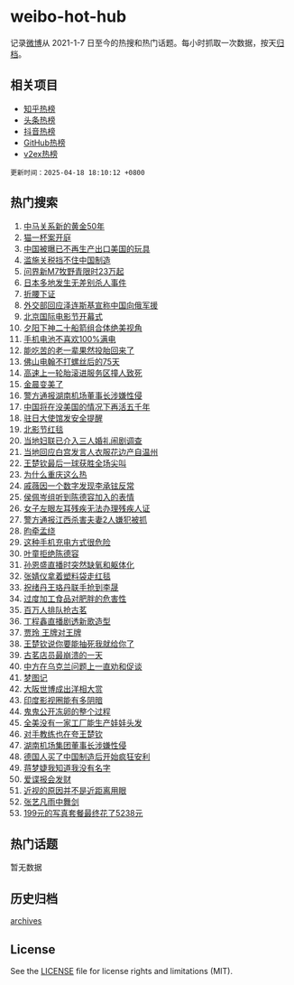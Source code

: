 # weibo-hot-hub

记录[微博](https://www.weibo.com)从 2021-1-7 日至今的热搜和热门话题。每小时抓取一次数据，按天[归档](archives)。

## 相关项目

- [知乎热榜](https://github.com/lonnyzhang423/zhihu-hot-hub)
- [头条热榜](https://github.com/lonnyzhang423/toutiao-hot-hub)
- [抖音热榜](https://github.com/lonnyzhang423/douyin-hot-hub)
- [GitHub热榜](https://github.com/lonnyzhang423/github-hot-hub)
- [v2ex热榜](https://github.com/lonnyzhang423/v2ex-hot-hub)


`更新时间：2025-04-18 18:10:12 +0800`

## 热门搜索

1. [中马关系新的黄金50年](https://m.weibo.cn/search?containerid=100103type%3D1%26t%3D10%26q%3D%23%E4%B8%AD%E9%A9%AC%E5%85%B3%E7%B3%BB%E6%96%B0%E7%9A%84%E9%BB%84%E9%87%9150%E5%B9%B4%23&stream_entry_id=51&isnewpage=1&extparam=seat%3D1%26cate%3D10103%26pos%3D0%26stream_entry_id%3D51%26filter_type%3Drealtimehot%26q%3D%2523%25E4%25B8%25AD%25E9%25A9%25AC%25E5%2585%25B3%25E7%25B3%25BB%25E6%2596%25B0%25E7%259A%2584%25E9%25BB%2584%25E9%2587%259150%25E5%25B9%25B4%2523%26dgr%3D0%26c_type%3D51%26display_time%3D1744971010%26pre_seqid%3D174497101057802583048139)
1. [猫一杯案开庭](https://m.weibo.cn/search?containerid=100103type%3D1%26t%3D10%26q%3D%23%E7%8C%AB%E4%B8%80%E6%9D%AF%E6%A1%88%E5%BC%80%E5%BA%AD%23&stream_entry_id=31&isnewpage=1&extparam=seat%3D1%26flag%3D1%26band_rank%3D1%26q%3D%2523%25E7%258C%25AB%25E4%25B8%2580%25E6%259D%25AF%25E6%25A1%2588%25E5%25BC%2580%25E5%25BA%25AD%2523%26dgr%3D0%26c_type%3D31%26pos%3D0%26cate%3D5001%26filter_type%3Drealtimehot%26stream_entry_id%3D31%26realpos%3D1%26lcate%3D5001%26display_time%3D1744971010%26pre_seqid%3D174497101057802583048139)
1. [中国被曝已不再生产出口美国的玩具](https://m.weibo.cn/search?containerid=100103type%3D1%26t%3D10%26q%3D%23%E4%B8%AD%E5%9B%BD%E8%A2%AB%E6%9B%9D%E5%B7%B2%E4%B8%8D%E5%86%8D%E7%94%9F%E4%BA%A7%E5%87%BA%E5%8F%A3%E7%BE%8E%E5%9B%BD%E7%9A%84%E7%8E%A9%E5%85%B7%23&stream_entry_id=31&isnewpage=1&extparam=seat%3D1%26flag%3D2%26band_rank%3D2%26q%3D%2523%25E4%25B8%25AD%25E5%259B%25BD%25E8%25A2%25AB%25E6%259B%259D%25E5%25B7%25B2%25E4%25B8%258D%25E5%2586%258D%25E7%2594%259F%25E4%25BA%25A7%25E5%2587%25BA%25E5%258F%25A3%25E7%25BE%258E%25E5%259B%25BD%25E7%259A%2584%25E7%258E%25A9%25E5%2585%25B7%2523%26dgr%3D0%26c_type%3D31%26pos%3D1%26cate%3D5001%26filter_type%3Drealtimehot%26stream_entry_id%3D31%26realpos%3D2%26lcate%3D5001%26display_time%3D1744971010%26pre_seqid%3D174497101057802583048139)
1. [滥施关税挡不住中国制造](https://m.weibo.cn/search?containerid=100103type%3D1%26t%3D10%26q%3D%23%E6%BB%A5%E6%96%BD%E5%85%B3%E7%A8%8E%E6%8C%A1%E4%B8%8D%E4%BD%8F%E4%B8%AD%E5%9B%BD%E5%88%B6%E9%80%A0%23&stream_entry_id=31&isnewpage=1&extparam=seat%3D1%26flag%3D1%26band_rank%3D3%26q%3D%2523%25E6%25BB%25A5%25E6%2596%25BD%25E5%2585%25B3%25E7%25A8%258E%25E6%258C%25A1%25E4%25B8%258D%25E4%25BD%258F%25E4%25B8%25AD%25E5%259B%25BD%25E5%2588%25B6%25E9%2580%25A0%2523%26dgr%3D0%26c_type%3D31%26pos%3D2%26cate%3D5001%26filter_type%3Drealtimehot%26stream_entry_id%3D31%26realpos%3D3%26lcate%3D5001%26display_time%3D1744971010%26pre_seqid%3D174497101057802583048139)
1. [问界新M7牧野青限时23万起](https://m.weibo.cn/search?containerid=100103type%3D1%26t%3D10%26q%3D%23%E9%97%AE%E7%95%8C%E6%96%B0M7%E7%89%A7%E9%87%8E%E9%9D%92%E9%99%90%E6%97%B623%E4%B8%87%E8%B5%B7%23&stream_entry_id=31&isnewpage=1&extparam=seat%3D1%26cate%3D5001%26band_rank%3D4%26stream_entry_id%3D31%26is_ad_pos%3D1%26adid%3D283174%26lcate%3D5001%26pos%3D3%26dgr%3D0%26filter_type%3Drealtimehot%26q%3D%2523%25E9%2597%25AE%25E7%2595%258C%25E6%2596%25B0M7%25E7%2589%25A7%25E9%2587%258E%25E9%259D%2592%25E9%2599%2590%25E6%2597%25B623%25E4%25B8%2587%25E8%25B5%25B7%2523%26c_type%3D31%26topic_ad%3D1%26display_time%3D1744971010%26pre_seqid%3D174497101057802583048139)
1. [日本多地发生无差别杀人事件](https://m.weibo.cn/search?containerid=100103type%3D1%26t%3D10%26q%3D%23%E6%97%A5%E6%9C%AC%E5%A4%9A%E5%9C%B0%E5%8F%91%E7%94%9F%E6%97%A0%E5%B7%AE%E5%88%AB%E6%9D%80%E4%BA%BA%E4%BA%8B%E4%BB%B6%23&stream_entry_id=31&isnewpage=1&extparam=seat%3D1%26flag%3D2%26band_rank%3D4%26q%3D%2523%25E6%2597%25A5%25E6%259C%25AC%25E5%25A4%259A%25E5%259C%25B0%25E5%258F%2591%25E7%2594%259F%25E6%2597%25A0%25E5%25B7%25AE%25E5%2588%25AB%25E6%259D%2580%25E4%25BA%25BA%25E4%25BA%258B%25E4%25BB%25B6%2523%26dgr%3D0%26c_type%3D31%26pos%3D4%26cate%3D5001%26filter_type%3Drealtimehot%26stream_entry_id%3D31%26realpos%3D4%26lcate%3D5001%26display_time%3D1744971010%26pre_seqid%3D174497101057802583048139)
1. [折腰下证](https://m.weibo.cn/search?containerid=100103type%3D1%26t%3D10%26q%3D%23%E6%8A%98%E8%85%B0%E4%B8%8B%E8%AF%81%23&stream_entry_id=31&isnewpage=1&extparam=seat%3D1%26flag%3D2%26band_rank%3D5%26q%3D%2523%25E6%258A%2598%25E8%2585%25B0%25E4%25B8%258B%25E8%25AF%2581%2523%26dgr%3D0%26c_type%3D31%26pos%3D5%26cate%3D5001%26filter_type%3Drealtimehot%26stream_entry_id%3D31%26realpos%3D5%26lcate%3D5001%26display_time%3D1744971010%26pre_seqid%3D174497101057802583048139)
1. [外交部回应泽连斯基宣称中国向俄军援](https://m.weibo.cn/search?containerid=100103type%3D1%26t%3D10%26q%3D%23%E5%A4%96%E4%BA%A4%E9%83%A8%E5%9B%9E%E5%BA%94%E6%B3%BD%E8%BF%9E%E6%96%AF%E5%9F%BA%E5%AE%A3%E7%A7%B0%E4%B8%AD%E5%9B%BD%E5%90%91%E4%BF%84%E5%86%9B%E6%8F%B4%23&stream_entry_id=31&isnewpage=1&extparam=seat%3D1%26flag%3D0%26band_rank%3D6%26q%3D%2523%25E5%25A4%2596%25E4%25BA%25A4%25E9%2583%25A8%25E5%259B%259E%25E5%25BA%2594%25E6%25B3%25BD%25E8%25BF%259E%25E6%2596%25AF%25E5%259F%25BA%25E5%25AE%25A3%25E7%25A7%25B0%25E4%25B8%25AD%25E5%259B%25BD%25E5%2590%2591%25E4%25BF%2584%25E5%2586%259B%25E6%258F%25B4%2523%26dgr%3D0%26c_type%3D31%26pos%3D6%26cate%3D5001%26filter_type%3Drealtimehot%26stream_entry_id%3D31%26realpos%3D6%26lcate%3D5001%26display_time%3D1744971010%26pre_seqid%3D174497101057802583048139)
1. [北京国际电影节开幕式](https://m.weibo.cn/search?containerid=100103type%3D1%26t%3D10%26q%3D%23%E5%8C%97%E4%BA%AC%E5%9B%BD%E9%99%85%E7%94%B5%E5%BD%B1%E8%8A%82%E5%BC%80%E5%B9%95%E5%BC%8F%23&stream_entry_id=31&isnewpage=1&extparam=seat%3D1%26cate%3D5001%26band_rank%3D7%26q%3D%2523%25E5%258C%2597%25E4%25BA%25AC%25E5%259B%25BD%25E9%2599%2585%25E7%2594%25B5%25E5%25BD%25B1%25E8%258A%2582%25E5%25BC%2580%25E5%25B9%2595%25E5%25BC%258F%2523%26is_ad_pos%3D1%26adid%3D283250%26pos%3D7%26dgr%3D0%26filter_type%3Drealtimehot%26lcate%3D5001%26c_type%3D31%26stream_entry_id%3D31%26display_time%3D1744971010%26pre_seqid%3D174497101057802583048139)
1. [夕阳下神二十船箭组合体绝美视角](https://m.weibo.cn/search?containerid=100103type%3D1%26t%3D10%26q%3D%23%E5%A4%95%E9%98%B3%E4%B8%8B%E7%A5%9E%E4%BA%8C%E5%8D%81%E8%88%B9%E7%AE%AD%E7%BB%84%E5%90%88%E4%BD%93%E7%BB%9D%E7%BE%8E%E8%A7%86%E8%A7%92%23&stream_entry_id=31&isnewpage=1&extparam=seat%3D1%26flag%3D1%26band_rank%3D7%26q%3D%2523%25E5%25A4%2595%25E9%2598%25B3%25E4%25B8%258B%25E7%25A5%259E%25E4%25BA%258C%25E5%258D%2581%25E8%2588%25B9%25E7%25AE%25AD%25E7%25BB%2584%25E5%2590%2588%25E4%25BD%2593%25E7%25BB%259D%25E7%25BE%258E%25E8%25A7%2586%25E8%25A7%2592%2523%26dgr%3D0%26c_type%3D31%26pos%3D8%26cate%3D5001%26filter_type%3Drealtimehot%26stream_entry_id%3D31%26realpos%3D7%26lcate%3D5001%26display_time%3D1744971010%26pre_seqid%3D174497101057802583048139)
1. [手机电池不喜欢100%满电](https://m.weibo.cn/search?containerid=100103type%3D1%26t%3D10%26q%3D%23%E6%89%8B%E6%9C%BA%E7%94%B5%E6%B1%A0%E4%B8%8D%E5%96%9C%E6%AC%A2100%25%E6%BB%A1%E7%94%B5%23&stream_entry_id=31&isnewpage=1&extparam=seat%3D1%26flag%3D2%26band_rank%3D8%26q%3D%2523%25E6%2589%258B%25E6%259C%25BA%25E7%2594%25B5%25E6%25B1%25A0%25E4%25B8%258D%25E5%2596%259C%25E6%25AC%25A2100%2525%25E6%25BB%25A1%25E7%2594%25B5%2523%26dgr%3D0%26c_type%3D31%26pos%3D9%26cate%3D5001%26filter_type%3Drealtimehot%26stream_entry_id%3D31%26realpos%3D8%26lcate%3D5001%26display_time%3D1744971010%26pre_seqid%3D174497101057802583048139)
1. [能吃苦的老一辈果然投胎回来了](https://m.weibo.cn/search?containerid=100103type%3D1%26t%3D10%26q%3D%E8%83%BD%E5%90%83%E8%8B%A6%E7%9A%84%E8%80%81%E4%B8%80%E8%BE%88%E6%9E%9C%E7%84%B6%E6%8A%95%E8%83%8E%E5%9B%9E%E6%9D%A5%E4%BA%86&stream_entry_id=31&isnewpage=1&extparam=seat%3D1%26flag%3D2%26band_rank%3D9%26q%3D%25E8%2583%25BD%25E5%2590%2583%25E8%258B%25A6%25E7%259A%2584%25E8%2580%2581%25E4%25B8%2580%25E8%25BE%2588%25E6%259E%259C%25E7%2584%25B6%25E6%258A%2595%25E8%2583%258E%25E5%259B%259E%25E6%259D%25A5%25E4%25BA%2586%26dgr%3D0%26c_type%3D31%26pos%3D10%26cate%3D5001%26filter_type%3Drealtimehot%26stream_entry_id%3D31%26realpos%3D9%26lcate%3D5001%26display_time%3D1744971010%26pre_seqid%3D174497101057802583048139)
1. [佛山电翰不打螺丝后的75天](https://m.weibo.cn/search?containerid=100103type%3D1%26t%3D10%26q%3D%23%E4%BD%9B%E5%B1%B1%E7%94%B5%E7%BF%B0%E4%B8%8D%E6%89%93%E8%9E%BA%E4%B8%9D%E5%90%8E%E7%9A%8475%E5%A4%A9%23&stream_entry_id=31&isnewpage=1&extparam=seat%3D1%26flag%3D0%26band_rank%3D10%26q%3D%2523%25E4%25BD%259B%25E5%25B1%25B1%25E7%2594%25B5%25E7%25BF%25B0%25E4%25B8%258D%25E6%2589%2593%25E8%259E%25BA%25E4%25B8%259D%25E5%2590%258E%25E7%259A%258475%25E5%25A4%25A9%2523%26dgr%3D0%26c_type%3D31%26pos%3D11%26cate%3D5001%26filter_type%3Drealtimehot%26stream_entry_id%3D31%26realpos%3D10%26lcate%3D5001%26display_time%3D1744971010%26pre_seqid%3D174497101057802583048139)
1. [高速上一轮胎滚进服务区撞人致死](https://m.weibo.cn/search?containerid=100103type%3D1%26t%3D10%26q%3D%23%E9%AB%98%E9%80%9F%E4%B8%8A%E4%B8%80%E8%BD%AE%E8%83%8E%E6%BB%9A%E8%BF%9B%E6%9C%8D%E5%8A%A1%E5%8C%BA%E6%92%9E%E4%BA%BA%E8%87%B4%E6%AD%BB%23&stream_entry_id=31&isnewpage=1&extparam=seat%3D1%26flag%3D1%26band_rank%3D11%26q%3D%2523%25E9%25AB%2598%25E9%2580%259F%25E4%25B8%258A%25E4%25B8%2580%25E8%25BD%25AE%25E8%2583%258E%25E6%25BB%259A%25E8%25BF%259B%25E6%259C%258D%25E5%258A%25A1%25E5%258C%25BA%25E6%2592%259E%25E4%25BA%25BA%25E8%2587%25B4%25E6%25AD%25BB%2523%26dgr%3D0%26c_type%3D31%26pos%3D12%26cate%3D5001%26filter_type%3Drealtimehot%26stream_entry_id%3D31%26realpos%3D11%26lcate%3D5001%26display_time%3D1744971010%26pre_seqid%3D174497101057802583048139)
1. [金晨变美了](https://m.weibo.cn/search?containerid=100103type%3D1%26t%3D10%26q%3D%23%E9%87%91%E6%99%A8%E5%8F%98%E7%BE%8E%E4%BA%86%23&stream_entry_id=31&isnewpage=1&extparam=seat%3D1%26flag%3D0%26band_rank%3D12%26q%3D%2523%25E9%2587%2591%25E6%2599%25A8%25E5%258F%2598%25E7%25BE%258E%25E4%25BA%2586%2523%26dgr%3D0%26c_type%3D31%26pos%3D13%26cate%3D5001%26filter_type%3Drealtimehot%26stream_entry_id%3D31%26realpos%3D12%26lcate%3D5001%26display_time%3D1744971010%26pre_seqid%3D174497101057802583048139)
1. [警方通报湖南机场董事长涉嫌性侵](https://m.weibo.cn/search?containerid=100103type%3D1%26t%3D10%26q%3D%23%E8%AD%A6%E6%96%B9%E9%80%9A%E6%8A%A5%E6%B9%96%E5%8D%97%E6%9C%BA%E5%9C%BA%E8%91%A3%E4%BA%8B%E9%95%BF%E6%B6%89%E5%AB%8C%E6%80%A7%E4%BE%B5%23&stream_entry_id=31&isnewpage=1&extparam=seat%3D1%26flag%3D0%26band_rank%3D13%26q%3D%2523%25E8%25AD%25A6%25E6%2596%25B9%25E9%2580%259A%25E6%258A%25A5%25E6%25B9%2596%25E5%258D%2597%25E6%259C%25BA%25E5%259C%25BA%25E8%2591%25A3%25E4%25BA%258B%25E9%2595%25BF%25E6%25B6%2589%25E5%25AB%258C%25E6%2580%25A7%25E4%25BE%25B5%2523%26dgr%3D0%26c_type%3D31%26pos%3D14%26cate%3D5001%26filter_type%3Drealtimehot%26stream_entry_id%3D31%26realpos%3D13%26lcate%3D5001%26display_time%3D1744971010%26pre_seqid%3D174497101057802583048139)
1. [中国将在没美国的情况下再活五千年](https://m.weibo.cn/search?containerid=100103type%3D1%26t%3D10%26q%3D%23%E4%B8%AD%E5%9B%BD%E5%B0%86%E5%9C%A8%E6%B2%A1%E7%BE%8E%E5%9B%BD%E7%9A%84%E6%83%85%E5%86%B5%E4%B8%8B%E5%86%8D%E6%B4%BB%E4%BA%94%E5%8D%83%E5%B9%B4%23&stream_entry_id=31&isnewpage=1&extparam=seat%3D1%26flag%3D0%26band_rank%3D14%26q%3D%2523%25E4%25B8%25AD%25E5%259B%25BD%25E5%25B0%2586%25E5%259C%25A8%25E6%25B2%25A1%25E7%25BE%258E%25E5%259B%25BD%25E7%259A%2584%25E6%2583%2585%25E5%2586%25B5%25E4%25B8%258B%25E5%2586%258D%25E6%25B4%25BB%25E4%25BA%2594%25E5%258D%2583%25E5%25B9%25B4%2523%26dgr%3D0%26c_type%3D31%26pos%3D15%26cate%3D5001%26filter_type%3Drealtimehot%26stream_entry_id%3D31%26realpos%3D14%26lcate%3D5001%26display_time%3D1744971010%26pre_seqid%3D174497101057802583048139)
1. [驻日大使馆发安全提醒](https://m.weibo.cn/search?containerid=100103type%3D1%26t%3D10%26q%3D%23%E9%A9%BB%E6%97%A5%E5%A4%A7%E4%BD%BF%E9%A6%86%E5%8F%91%E5%AE%89%E5%85%A8%E6%8F%90%E9%86%92%23&stream_entry_id=31&isnewpage=1&extparam=seat%3D1%26flag%3D1%26band_rank%3D15%26q%3D%2523%25E9%25A9%25BB%25E6%2597%25A5%25E5%25A4%25A7%25E4%25BD%25BF%25E9%25A6%2586%25E5%258F%2591%25E5%25AE%2589%25E5%2585%25A8%25E6%258F%2590%25E9%2586%2592%2523%26dgr%3D0%26c_type%3D31%26pos%3D16%26cate%3D5001%26filter_type%3Drealtimehot%26stream_entry_id%3D31%26realpos%3D15%26lcate%3D5001%26display_time%3D1744971010%26pre_seqid%3D174497101057802583048139)
1. [北影节红毯](https://m.weibo.cn/search?containerid=100103type%3D1%26t%3D10%26q%3D%E5%8C%97%E5%BD%B1%E8%8A%82%E7%BA%A2%E6%AF%AF&stream_entry_id=31&isnewpage=1&extparam=seat%3D1%26flag%3D0%26band_rank%3D16%26q%3D%25E5%258C%2597%25E5%25BD%25B1%25E8%258A%2582%25E7%25BA%25A2%25E6%25AF%25AF%26dgr%3D0%26c_type%3D31%26pos%3D17%26cate%3D5001%26filter_type%3Drealtimehot%26stream_entry_id%3D31%26realpos%3D16%26lcate%3D5001%26display_time%3D1744971010%26pre_seqid%3D174497101057802583048139)
1. [当地妇联已介入三人婚礼闹剧调查](https://m.weibo.cn/search?containerid=100103type%3D1%26t%3D10%26q%3D%23%E5%BD%93%E5%9C%B0%E5%A6%87%E8%81%94%E5%B7%B2%E4%BB%8B%E5%85%A5%E4%B8%89%E4%BA%BA%E5%A9%9A%E7%A4%BC%E9%97%B9%E5%89%A7%E8%B0%83%E6%9F%A5%23&stream_entry_id=31&isnewpage=1&extparam=seat%3D1%26flag%3D1%26band_rank%3D17%26q%3D%2523%25E5%25BD%2593%25E5%259C%25B0%25E5%25A6%2587%25E8%2581%2594%25E5%25B7%25B2%25E4%25BB%258B%25E5%2585%25A5%25E4%25B8%2589%25E4%25BA%25BA%25E5%25A9%259A%25E7%25A4%25BC%25E9%2597%25B9%25E5%2589%25A7%25E8%25B0%2583%25E6%259F%25A5%2523%26dgr%3D0%26c_type%3D31%26pos%3D18%26cate%3D5001%26filter_type%3Drealtimehot%26stream_entry_id%3D31%26realpos%3D17%26lcate%3D5001%26display_time%3D1744971010%26pre_seqid%3D174497101057802583048139)
1. [当地回应白宫发言人衣服花边产自温州](https://m.weibo.cn/search?containerid=100103type%3D1%26t%3D10%26q%3D%23%E5%BD%93%E5%9C%B0%E5%9B%9E%E5%BA%94%E7%99%BD%E5%AE%AB%E5%8F%91%E8%A8%80%E4%BA%BA%E8%A1%A3%E6%9C%8D%E8%8A%B1%E8%BE%B9%E4%BA%A7%E8%87%AA%E6%B8%A9%E5%B7%9E%23&stream_entry_id=31&isnewpage=1&extparam=seat%3D1%26flag%3D1%26band_rank%3D18%26q%3D%2523%25E5%25BD%2593%25E5%259C%25B0%25E5%259B%259E%25E5%25BA%2594%25E7%2599%25BD%25E5%25AE%25AB%25E5%258F%2591%25E8%25A8%2580%25E4%25BA%25BA%25E8%25A1%25A3%25E6%259C%258D%25E8%258A%25B1%25E8%25BE%25B9%25E4%25BA%25A7%25E8%2587%25AA%25E6%25B8%25A9%25E5%25B7%259E%2523%26dgr%3D0%26c_type%3D31%26pos%3D19%26cate%3D5001%26filter_type%3Drealtimehot%26stream_entry_id%3D31%26realpos%3D18%26lcate%3D5001%26display_time%3D1744971010%26pre_seqid%3D174497101057802583048139)
1. [王楚钦最后一球获胜全场尖叫](https://m.weibo.cn/search?containerid=100103type%3D1%26t%3D10%26q%3D%23%E7%8E%8B%E6%A5%9A%E9%92%A6%E6%9C%80%E5%90%8E%E4%B8%80%E7%90%83%E8%8E%B7%E8%83%9C%E5%85%A8%E5%9C%BA%E5%B0%96%E5%8F%AB%23&stream_entry_id=31&isnewpage=1&extparam=seat%3D1%26flag%3D1%26band_rank%3D19%26q%3D%2523%25E7%258E%258B%25E6%25A5%259A%25E9%2592%25A6%25E6%259C%2580%25E5%2590%258E%25E4%25B8%2580%25E7%2590%2583%25E8%258E%25B7%25E8%2583%259C%25E5%2585%25A8%25E5%259C%25BA%25E5%25B0%2596%25E5%258F%25AB%2523%26dgr%3D0%26c_type%3D31%26pos%3D20%26cate%3D5001%26filter_type%3Drealtimehot%26stream_entry_id%3D31%26realpos%3D19%26lcate%3D5001%26display_time%3D1744971010%26pre_seqid%3D174497101057802583048139)
1. [为什么重庆这么热](https://m.weibo.cn/search?containerid=100103type%3D1%26t%3D10%26q%3D%E4%B8%BA%E4%BB%80%E4%B9%88%E9%87%8D%E5%BA%86%E8%BF%99%E4%B9%88%E7%83%AD&stream_entry_id=31&isnewpage=1&extparam=seat%3D1%26flag%3D1%26band_rank%3D20%26lcate%3D5001%26dgr%3D0%26c_type%3D31%26is_ai_ask%3D1%26pos%3D21%26q%3D%25E4%25B8%25BA%25E4%25BB%2580%25E4%25B9%2588%25E9%2587%258D%25E5%25BA%2586%25E8%25BF%2599%25E4%25B9%2588%25E7%2583%25AD%26filter_type%3Drealtimehot%26cate%3D5001%26realpos%3D20%26stream_entry_id%3D31%26display_time%3D1744971010%26pre_seqid%3D174497101057802583048139)
1. [戚薇因一个数字发现李承铉反常](https://m.weibo.cn/search?containerid=100103type%3D1%26t%3D10%26q%3D%E6%88%9A%E8%96%87%E5%9B%A0%E4%B8%80%E4%B8%AA%E6%95%B0%E5%AD%97%E5%8F%91%E7%8E%B0%E6%9D%8E%E6%89%BF%E9%93%89%E5%8F%8D%E5%B8%B8&stream_entry_id=31&isnewpage=1&extparam=seat%3D1%26flag%3D1%26band_rank%3D21%26q%3D%25E6%2588%259A%25E8%2596%2587%25E5%259B%25A0%25E4%25B8%2580%25E4%25B8%25AA%25E6%2595%25B0%25E5%25AD%2597%25E5%258F%2591%25E7%258E%25B0%25E6%259D%258E%25E6%2589%25BF%25E9%2593%2589%25E5%258F%258D%25E5%25B8%25B8%26dgr%3D0%26c_type%3D31%26pos%3D22%26cate%3D5001%26filter_type%3Drealtimehot%26stream_entry_id%3D31%26realpos%3D21%26lcate%3D5001%26display_time%3D1744971010%26pre_seqid%3D174497101057802583048139)
1. [侯佩岑组听到陈德容加入的表情](https://m.weibo.cn/search?containerid=100103type%3D1%26t%3D10%26q%3D%E4%BE%AF%E4%BD%A9%E5%B2%91%E7%BB%84%E5%90%AC%E5%88%B0%E9%99%88%E5%BE%B7%E5%AE%B9%E5%8A%A0%E5%85%A5%E7%9A%84%E8%A1%A8%E6%83%85&stream_entry_id=31&isnewpage=1&extparam=seat%3D1%26flag%3D2%26band_rank%3D22%26q%3D%25E4%25BE%25AF%25E4%25BD%25A9%25E5%25B2%2591%25E7%25BB%2584%25E5%2590%25AC%25E5%2588%25B0%25E9%2599%2588%25E5%25BE%25B7%25E5%25AE%25B9%25E5%258A%25A0%25E5%2585%25A5%25E7%259A%2584%25E8%25A1%25A8%25E6%2583%2585%26dgr%3D0%26c_type%3D31%26pos%3D23%26cate%3D5001%26filter_type%3Drealtimehot%26stream_entry_id%3D31%26realpos%3D22%26lcate%3D5001%26display_time%3D1744971010%26pre_seqid%3D174497101057802583048139)
1. [女子左眼左耳残疾无法办理残疾人证](https://m.weibo.cn/search?containerid=100103type%3D1%26t%3D10%26q%3D%23%E5%A5%B3%E5%AD%90%E5%B7%A6%E7%9C%BC%E5%B7%A6%E8%80%B3%E6%AE%8B%E7%96%BE%E6%97%A0%E6%B3%95%E5%8A%9E%E7%90%86%E6%AE%8B%E7%96%BE%E4%BA%BA%E8%AF%81%23&stream_entry_id=31&isnewpage=1&extparam=seat%3D1%26flag%3D0%26band_rank%3D23%26q%3D%2523%25E5%25A5%25B3%25E5%25AD%2590%25E5%25B7%25A6%25E7%259C%25BC%25E5%25B7%25A6%25E8%2580%25B3%25E6%25AE%258B%25E7%2596%25BE%25E6%2597%25A0%25E6%25B3%2595%25E5%258A%259E%25E7%2590%2586%25E6%25AE%258B%25E7%2596%25BE%25E4%25BA%25BA%25E8%25AF%2581%2523%26dgr%3D0%26c_type%3D31%26pos%3D24%26cate%3D5001%26filter_type%3Drealtimehot%26stream_entry_id%3D31%26realpos%3D23%26lcate%3D5001%26display_time%3D1744971010%26pre_seqid%3D174497101057802583048139)
1. [警方通报江西杀害夫妻2人嫌犯被抓](https://m.weibo.cn/search?containerid=100103type%3D1%26t%3D10%26q%3D%23%E8%AD%A6%E6%96%B9%E9%80%9A%E6%8A%A5%E6%B1%9F%E8%A5%BF%E6%9D%80%E5%AE%B3%E5%A4%AB%E5%A6%BB2%E4%BA%BA%E5%AB%8C%E7%8A%AF%E8%A2%AB%E6%8A%93%23&stream_entry_id=31&isnewpage=1&extparam=seat%3D1%26flag%3D0%26band_rank%3D24%26q%3D%2523%25E8%25AD%25A6%25E6%2596%25B9%25E9%2580%259A%25E6%258A%25A5%25E6%25B1%259F%25E8%25A5%25BF%25E6%259D%2580%25E5%25AE%25B3%25E5%25A4%25AB%25E5%25A6%25BB2%25E4%25BA%25BA%25E5%25AB%258C%25E7%258A%25AF%25E8%25A2%25AB%25E6%258A%2593%2523%26dgr%3D0%26c_type%3D31%26pos%3D25%26cate%3D5001%26filter_type%3Drealtimehot%26stream_entry_id%3D31%26realpos%3D24%26lcate%3D5001%26display_time%3D1744971010%26pre_seqid%3D174497101057802583048139)
1. [昀牵孟绕](https://m.weibo.cn/search?containerid=100103type%3D1%26t%3D10%26q%3D%E6%98%80%E7%89%B5%E5%AD%9F%E7%BB%95&stream_entry_id=31&isnewpage=1&extparam=seat%3D1%26flag%3D0%26band_rank%3D25%26q%3D%25E6%2598%2580%25E7%2589%25B5%25E5%25AD%259F%25E7%25BB%2595%26dgr%3D0%26c_type%3D31%26pos%3D26%26cate%3D5001%26filter_type%3Drealtimehot%26stream_entry_id%3D31%26realpos%3D25%26lcate%3D5001%26display_time%3D1744971010%26pre_seqid%3D174497101057802583048139)
1. [这种手机充电方式很危险](https://m.weibo.cn/search?containerid=100103type%3D1%26t%3D10%26q%3D%23%E8%BF%99%E7%A7%8D%E6%89%8B%E6%9C%BA%E5%85%85%E7%94%B5%E6%96%B9%E5%BC%8F%E5%BE%88%E5%8D%B1%E9%99%A9%23&stream_entry_id=31&isnewpage=1&extparam=seat%3D1%26flag%3D0%26band_rank%3D26%26q%3D%2523%25E8%25BF%2599%25E7%25A7%258D%25E6%2589%258B%25E6%259C%25BA%25E5%2585%2585%25E7%2594%25B5%25E6%2596%25B9%25E5%25BC%258F%25E5%25BE%2588%25E5%258D%25B1%25E9%2599%25A9%2523%26dgr%3D0%26c_type%3D31%26pos%3D27%26cate%3D5001%26filter_type%3Drealtimehot%26stream_entry_id%3D31%26realpos%3D26%26lcate%3D5001%26display_time%3D1744971010%26pre_seqid%3D174497101057802583048139)
1. [叶童拒绝陈德容](https://m.weibo.cn/search?containerid=100103type%3D1%26t%3D10%26q%3D%23%E5%8F%B6%E7%AB%A5%E6%8B%92%E7%BB%9D%E9%99%88%E5%BE%B7%E5%AE%B9%23&stream_entry_id=31&isnewpage=1&extparam=seat%3D1%26flag%3D0%26band_rank%3D27%26q%3D%2523%25E5%258F%25B6%25E7%25AB%25A5%25E6%258B%2592%25E7%25BB%259D%25E9%2599%2588%25E5%25BE%25B7%25E5%25AE%25B9%2523%26dgr%3D0%26c_type%3D31%26pos%3D28%26cate%3D5001%26filter_type%3Drealtimehot%26stream_entry_id%3D31%26realpos%3D27%26lcate%3D5001%26display_time%3D1744971010%26pre_seqid%3D174497101057802583048139)
1. [孙恩盛直播时突然缺氧和躯体化](https://m.weibo.cn/search?containerid=100103type%3D1%26t%3D10%26q%3D%23%E5%AD%99%E6%81%A9%E7%9B%9B%E7%9B%B4%E6%92%AD%E6%97%B6%E7%AA%81%E7%84%B6%E7%BC%BA%E6%B0%A7%E5%92%8C%E8%BA%AF%E4%BD%93%E5%8C%96%23&stream_entry_id=31&isnewpage=1&extparam=seat%3D1%26flag%3D0%26band_rank%3D28%26q%3D%2523%25E5%25AD%2599%25E6%2581%25A9%25E7%259B%259B%25E7%259B%25B4%25E6%2592%25AD%25E6%2597%25B6%25E7%25AA%2581%25E7%2584%25B6%25E7%25BC%25BA%25E6%25B0%25A7%25E5%2592%258C%25E8%25BA%25AF%25E4%25BD%2593%25E5%258C%2596%2523%26dgr%3D0%26c_type%3D31%26pos%3D29%26cate%3D5001%26filter_type%3Drealtimehot%26stream_entry_id%3D31%26realpos%3D28%26lcate%3D5001%26display_time%3D1744971010%26pre_seqid%3D174497101057802583048139)
1. [张婧仪拿着塑料袋走红毯](https://m.weibo.cn/search?containerid=100103type%3D1%26t%3D10%26q%3D%23%E5%BC%A0%E5%A9%A7%E4%BB%AA%E6%8B%BF%E7%9D%80%E5%A1%91%E6%96%99%E8%A2%8B%E8%B5%B0%E7%BA%A2%E6%AF%AF%23&stream_entry_id=31&isnewpage=1&extparam=seat%3D1%26flag%3D1%26band_rank%3D29%26q%3D%2523%25E5%25BC%25A0%25E5%25A9%25A7%25E4%25BB%25AA%25E6%258B%25BF%25E7%259D%2580%25E5%25A1%2591%25E6%2596%2599%25E8%25A2%258B%25E8%25B5%25B0%25E7%25BA%25A2%25E6%25AF%25AF%2523%26dgr%3D0%26c_type%3D31%26pos%3D30%26cate%3D5001%26filter_type%3Drealtimehot%26stream_entry_id%3D31%26realpos%3D29%26lcate%3D5001%26display_time%3D1744971010%26pre_seqid%3D174497101057802583048139)
1. [祝绪丹王珞丹联手抢到李晟](https://m.weibo.cn/search?containerid=100103type%3D1%26t%3D10%26q%3D%E7%A5%9D%E7%BB%AA%E4%B8%B9%E7%8E%8B%E7%8F%9E%E4%B8%B9%E8%81%94%E6%89%8B%E6%8A%A2%E5%88%B0%E6%9D%8E%E6%99%9F&stream_entry_id=31&isnewpage=1&extparam=seat%3D1%26flag%3D1%26band_rank%3D30%26q%3D%25E7%25A5%259D%25E7%25BB%25AA%25E4%25B8%25B9%25E7%258E%258B%25E7%258F%259E%25E4%25B8%25B9%25E8%2581%2594%25E6%2589%258B%25E6%258A%25A2%25E5%2588%25B0%25E6%259D%258E%25E6%2599%259F%26dgr%3D0%26c_type%3D31%26pos%3D31%26cate%3D5001%26filter_type%3Drealtimehot%26stream_entry_id%3D31%26realpos%3D30%26lcate%3D5001%26display_time%3D1744971010%26pre_seqid%3D174497101057802583048139)
1. [过度加工食品对肥胖的危害性](https://m.weibo.cn/search?containerid=100103type%3D1%26t%3D10%26q%3D%23%E8%BF%87%E5%BA%A6%E5%8A%A0%E5%B7%A5%E9%A3%9F%E5%93%81%E5%AF%B9%E8%82%A5%E8%83%96%E7%9A%84%E5%8D%B1%E5%AE%B3%E6%80%A7%23&stream_entry_id=31&isnewpage=1&extparam=seat%3D1%26flag%3D1%26band_rank%3D31%26q%3D%2523%25E8%25BF%2587%25E5%25BA%25A6%25E5%258A%25A0%25E5%25B7%25A5%25E9%25A3%259F%25E5%2593%2581%25E5%25AF%25B9%25E8%2582%25A5%25E8%2583%2596%25E7%259A%2584%25E5%258D%25B1%25E5%25AE%25B3%25E6%2580%25A7%2523%26dgr%3D0%26c_type%3D31%26pos%3D32%26cate%3D5001%26filter_type%3Drealtimehot%26stream_entry_id%3D31%26realpos%3D31%26lcate%3D5001%26display_time%3D1744971010%26pre_seqid%3D174497101057802583048139)
1. [百万人排队抢古茗](https://m.weibo.cn/search?containerid=100103type%3D1%26t%3D10%26q%3D%23%E7%99%BE%E4%B8%87%E4%BA%BA%E6%8E%92%E9%98%9F%E6%8A%A2%E5%8F%A4%E8%8C%97%23&stream_entry_id=31&isnewpage=1&extparam=seat%3D1%26flag%3D1%26band_rank%3D32%26q%3D%2523%25E7%2599%25BE%25E4%25B8%2587%25E4%25BA%25BA%25E6%258E%2592%25E9%2598%259F%25E6%258A%25A2%25E5%258F%25A4%25E8%258C%2597%2523%26dgr%3D0%26c_type%3D31%26pos%3D33%26cate%3D5001%26filter_type%3Drealtimehot%26stream_entry_id%3D31%26realpos%3D32%26lcate%3D5001%26display_time%3D1744971010%26pre_seqid%3D174497101057802583048139)
1. [丁程鑫直播剧透新歌造型](https://m.weibo.cn/search?containerid=100103type%3D1%26t%3D10%26q%3D%23%E4%B8%81%E7%A8%8B%E9%91%AB%E7%9B%B4%E6%92%AD%E5%89%A7%E9%80%8F%E6%96%B0%E6%AD%8C%E9%80%A0%E5%9E%8B%23&stream_entry_id=31&isnewpage=1&extparam=seat%3D1%26flag%3D1%26band_rank%3D33%26q%3D%2523%25E4%25B8%2581%25E7%25A8%258B%25E9%2591%25AB%25E7%259B%25B4%25E6%2592%25AD%25E5%2589%25A7%25E9%2580%258F%25E6%2596%25B0%25E6%25AD%258C%25E9%2580%25A0%25E5%259E%258B%2523%26dgr%3D0%26c_type%3D31%26pos%3D34%26cate%3D5001%26filter_type%3Drealtimehot%26stream_entry_id%3D31%26realpos%3D33%26lcate%3D5001%26display_time%3D1744971010%26pre_seqid%3D174497101057802583048139)
1. [贾玲 王牌对王牌](https://m.weibo.cn/search?containerid=100103type%3D1%26t%3D10%26q%3D%E8%B4%BE%E7%8E%B2+%E7%8E%8B%E7%89%8C%E5%AF%B9%E7%8E%8B%E7%89%8C&stream_entry_id=31&isnewpage=1&extparam=seat%3D1%26flag%3D0%26band_rank%3D34%26q%3D%25E8%25B4%25BE%25E7%258E%25B2%2520%25E7%258E%258B%25E7%2589%258C%25E5%25AF%25B9%25E7%258E%258B%25E7%2589%258C%26dgr%3D0%26c_type%3D31%26pos%3D35%26cate%3D5001%26filter_type%3Drealtimehot%26stream_entry_id%3D31%26realpos%3D34%26lcate%3D5001%26display_time%3D1744971010%26pre_seqid%3D174497101057802583048139)
1. [王楚钦说你要能抽死我就给你了](https://m.weibo.cn/search?containerid=100103type%3D1%26t%3D10%26q%3D%23%E7%8E%8B%E6%A5%9A%E9%92%A6%E8%AF%B4%E4%BD%A0%E8%A6%81%E8%83%BD%E6%8A%BD%E6%AD%BB%E6%88%91%E5%B0%B1%E7%BB%99%E4%BD%A0%E4%BA%86%23&stream_entry_id=31&isnewpage=1&extparam=seat%3D1%26flag%3D0%26band_rank%3D35%26q%3D%2523%25E7%258E%258B%25E6%25A5%259A%25E9%2592%25A6%25E8%25AF%25B4%25E4%25BD%25A0%25E8%25A6%2581%25E8%2583%25BD%25E6%258A%25BD%25E6%25AD%25BB%25E6%2588%2591%25E5%25B0%25B1%25E7%25BB%2599%25E4%25BD%25A0%25E4%25BA%2586%2523%26dgr%3D0%26c_type%3D31%26pos%3D36%26cate%3D5001%26filter_type%3Drealtimehot%26stream_entry_id%3D31%26realpos%3D35%26lcate%3D5001%26display_time%3D1744971010%26pre_seqid%3D174497101057802583048139)
1. [古茗店员最崩溃的一天](https://m.weibo.cn/search?containerid=100103type%3D1%26t%3D10%26q%3D%23%E5%8F%A4%E8%8C%97%E5%BA%97%E5%91%98%E6%9C%80%E5%B4%A9%E6%BA%83%E7%9A%84%E4%B8%80%E5%A4%A9%23&stream_entry_id=31&isnewpage=1&extparam=seat%3D1%26flag%3D1%26band_rank%3D36%26q%3D%2523%25E5%258F%25A4%25E8%258C%2597%25E5%25BA%2597%25E5%2591%2598%25E6%259C%2580%25E5%25B4%25A9%25E6%25BA%2583%25E7%259A%2584%25E4%25B8%2580%25E5%25A4%25A9%2523%26dgr%3D0%26c_type%3D31%26pos%3D37%26cate%3D5001%26filter_type%3Drealtimehot%26stream_entry_id%3D31%26realpos%3D36%26lcate%3D5001%26display_time%3D1744971010%26pre_seqid%3D174497101057802583048139)
1. [中方在乌克兰问题上一直劝和促谈](https://m.weibo.cn/search?containerid=100103type%3D1%26t%3D10%26q%3D%23%E4%B8%AD%E6%96%B9%E5%9C%A8%E4%B9%8C%E5%85%8B%E5%85%B0%E9%97%AE%E9%A2%98%E4%B8%8A%E4%B8%80%E7%9B%B4%E5%8A%9D%E5%92%8C%E4%BF%83%E8%B0%88%23&stream_entry_id=31&isnewpage=1&extparam=seat%3D1%26flag%3D1%26band_rank%3D37%26q%3D%2523%25E4%25B8%25AD%25E6%2596%25B9%25E5%259C%25A8%25E4%25B9%258C%25E5%2585%258B%25E5%2585%25B0%25E9%2597%25AE%25E9%25A2%2598%25E4%25B8%258A%25E4%25B8%2580%25E7%259B%25B4%25E5%258A%259D%25E5%2592%258C%25E4%25BF%2583%25E8%25B0%2588%2523%26dgr%3D0%26c_type%3D31%26pos%3D38%26cate%3D5001%26filter_type%3Drealtimehot%26stream_entry_id%3D31%26realpos%3D37%26lcate%3D5001%26display_time%3D1744971010%26pre_seqid%3D174497101057802583048139)
1. [梦图记](https://m.weibo.cn/search?containerid=100103type%3D1%26t%3D10%26q%3D%E6%A2%A6%E5%9B%BE%E8%AE%B0&stream_entry_id=31&isnewpage=1&extparam=seat%3D1%26flag%3D1%26band_rank%3D38%26q%3D%25E6%25A2%25A6%25E5%259B%25BE%25E8%25AE%25B0%26dgr%3D0%26c_type%3D31%26pos%3D39%26cate%3D5001%26filter_type%3Drealtimehot%26stream_entry_id%3D31%26realpos%3D38%26lcate%3D5001%26display_time%3D1744971010%26pre_seqid%3D174497101057802583048139)
1. [大阪世博成出洋相大赏](https://m.weibo.cn/search?containerid=100103type%3D1%26t%3D10%26q%3D%E5%A4%A7%E9%98%AA%E4%B8%96%E5%8D%9A%E6%88%90%E5%87%BA%E6%B4%8B%E7%9B%B8%E5%A4%A7%E8%B5%8F&stream_entry_id=31&isnewpage=1&extparam=seat%3D1%26flag%3D1%26band_rank%3D39%26q%3D%25E5%25A4%25A7%25E9%2598%25AA%25E4%25B8%2596%25E5%258D%259A%25E6%2588%2590%25E5%2587%25BA%25E6%25B4%258B%25E7%259B%25B8%25E5%25A4%25A7%25E8%25B5%258F%26dgr%3D0%26c_type%3D31%26pos%3D40%26cate%3D5001%26filter_type%3Drealtimehot%26stream_entry_id%3D31%26realpos%3D39%26lcate%3D5001%26display_time%3D1744971010%26pre_seqid%3D174497101057802583048139)
1. [印度影视圈能有多阴暗](https://m.weibo.cn/search?containerid=100103type%3D1%26t%3D10%26q%3D%E5%8D%B0%E5%BA%A6%E5%BD%B1%E8%A7%86%E5%9C%88%E8%83%BD%E6%9C%89%E5%A4%9A%E9%98%B4%E6%9A%97&stream_entry_id=31&isnewpage=1&extparam=seat%3D1%26flag%3D1%26band_rank%3D40%26q%3D%25E5%258D%25B0%25E5%25BA%25A6%25E5%25BD%25B1%25E8%25A7%2586%25E5%259C%2588%25E8%2583%25BD%25E6%259C%2589%25E5%25A4%259A%25E9%2598%25B4%25E6%259A%2597%26dgr%3D0%26c_type%3D31%26pos%3D41%26cate%3D5001%26filter_type%3Drealtimehot%26stream_entry_id%3D31%26realpos%3D40%26lcate%3D5001%26display_time%3D1744971010%26pre_seqid%3D174497101057802583048139)
1. [鬼鬼公开冻卵的整个过程](https://m.weibo.cn/search?containerid=100103type%3D1%26t%3D10%26q%3D%23%E9%AC%BC%E9%AC%BC%E5%85%AC%E5%BC%80%E5%86%BB%E5%8D%B5%E7%9A%84%E6%95%B4%E4%B8%AA%E8%BF%87%E7%A8%8B%23&stream_entry_id=31&isnewpage=1&extparam=seat%3D1%26flag%3D0%26band_rank%3D41%26q%3D%2523%25E9%25AC%25BC%25E9%25AC%25BC%25E5%2585%25AC%25E5%25BC%2580%25E5%2586%25BB%25E5%258D%25B5%25E7%259A%2584%25E6%2595%25B4%25E4%25B8%25AA%25E8%25BF%2587%25E7%25A8%258B%2523%26dgr%3D0%26c_type%3D31%26pos%3D42%26cate%3D5001%26filter_type%3Drealtimehot%26stream_entry_id%3D31%26realpos%3D41%26lcate%3D5001%26display_time%3D1744971010%26pre_seqid%3D174497101057802583048139)
1. [全美没有一家工厂能生产娃娃头发](https://m.weibo.cn/search?containerid=100103type%3D1%26t%3D10%26q%3D%23%E5%85%A8%E7%BE%8E%E6%B2%A1%E6%9C%89%E4%B8%80%E5%AE%B6%E5%B7%A5%E5%8E%82%E8%83%BD%E7%94%9F%E4%BA%A7%E5%A8%83%E5%A8%83%E5%A4%B4%E5%8F%91%23&stream_entry_id=31&isnewpage=1&extparam=seat%3D1%26flag%3D1%26band_rank%3D42%26q%3D%2523%25E5%2585%25A8%25E7%25BE%258E%25E6%25B2%25A1%25E6%259C%2589%25E4%25B8%2580%25E5%25AE%25B6%25E5%25B7%25A5%25E5%258E%2582%25E8%2583%25BD%25E7%2594%259F%25E4%25BA%25A7%25E5%25A8%2583%25E5%25A8%2583%25E5%25A4%25B4%25E5%258F%2591%2523%26dgr%3D0%26c_type%3D31%26pos%3D43%26cate%3D5001%26filter_type%3Drealtimehot%26stream_entry_id%3D31%26realpos%3D42%26lcate%3D5001%26display_time%3D1744971010%26pre_seqid%3D174497101057802583048139)
1. [对手教练也在夸王楚钦](https://m.weibo.cn/search?containerid=100103type%3D1%26t%3D10%26q%3D%23%E5%AF%B9%E6%89%8B%E6%95%99%E7%BB%83%E4%B9%9F%E5%9C%A8%E5%A4%B8%E7%8E%8B%E6%A5%9A%E9%92%A6%23&stream_entry_id=31&isnewpage=1&extparam=seat%3D1%26flag%3D1%26band_rank%3D43%26q%3D%2523%25E5%25AF%25B9%25E6%2589%258B%25E6%2595%2599%25E7%25BB%2583%25E4%25B9%259F%25E5%259C%25A8%25E5%25A4%25B8%25E7%258E%258B%25E6%25A5%259A%25E9%2592%25A6%2523%26dgr%3D0%26c_type%3D31%26pos%3D44%26cate%3D5001%26filter_type%3Drealtimehot%26stream_entry_id%3D31%26realpos%3D43%26lcate%3D5001%26display_time%3D1744971010%26pre_seqid%3D174497101057802583048139)
1. [湖南机场集团董事长涉嫌性侵](https://m.weibo.cn/search?containerid=100103type%3D1%26t%3D10%26q%3D%23%E6%B9%96%E5%8D%97%E6%9C%BA%E5%9C%BA%E9%9B%86%E5%9B%A2%E8%91%A3%E4%BA%8B%E9%95%BF%E6%B6%89%E5%AB%8C%E6%80%A7%E4%BE%B5%23&stream_entry_id=31&isnewpage=1&extparam=seat%3D1%26flag%3D0%26band_rank%3D44%26q%3D%2523%25E6%25B9%2596%25E5%258D%2597%25E6%259C%25BA%25E5%259C%25BA%25E9%259B%2586%25E5%259B%25A2%25E8%2591%25A3%25E4%25BA%258B%25E9%2595%25BF%25E6%25B6%2589%25E5%25AB%258C%25E6%2580%25A7%25E4%25BE%25B5%2523%26dgr%3D0%26c_type%3D31%26pos%3D45%26cate%3D5001%26filter_type%3Drealtimehot%26stream_entry_id%3D31%26realpos%3D44%26lcate%3D5001%26display_time%3D1744971010%26pre_seqid%3D174497101057802583048139)
1. [德国人买了中国制造后开始疯狂安利](https://m.weibo.cn/search?containerid=100103type%3D1%26t%3D10%26q%3D%23%E5%BE%B7%E5%9B%BD%E4%BA%BA%E4%B9%B0%E4%BA%86%E4%B8%AD%E5%9B%BD%E5%88%B6%E9%80%A0%E5%90%8E%E5%BC%80%E5%A7%8B%E7%96%AF%E7%8B%82%E5%AE%89%E5%88%A9%23&stream_entry_id=31&isnewpage=1&extparam=seat%3D1%26flag%3D1%26band_rank%3D45%26q%3D%2523%25E5%25BE%25B7%25E5%259B%25BD%25E4%25BA%25BA%25E4%25B9%25B0%25E4%25BA%2586%25E4%25B8%25AD%25E5%259B%25BD%25E5%2588%25B6%25E9%2580%25A0%25E5%2590%258E%25E5%25BC%2580%25E5%25A7%258B%25E7%2596%25AF%25E7%258B%2582%25E5%25AE%2589%25E5%2588%25A9%2523%26dgr%3D0%26c_type%3D31%26pos%3D46%26cate%3D5001%26filter_type%3Drealtimehot%26stream_entry_id%3D31%26realpos%3D45%26lcate%3D5001%26display_time%3D1744971010%26pre_seqid%3D174497101057802583048139)
1. [蒋梦婕我知道我没有名字](https://m.weibo.cn/search?containerid=100103type%3D1%26t%3D10%26q%3D%E8%92%8B%E6%A2%A6%E5%A9%95%E6%88%91%E7%9F%A5%E9%81%93%E6%88%91%E6%B2%A1%E6%9C%89%E5%90%8D%E5%AD%97&stream_entry_id=31&isnewpage=1&extparam=seat%3D1%26flag%3D1%26band_rank%3D46%26q%3D%25E8%2592%258B%25E6%25A2%25A6%25E5%25A9%2595%25E6%2588%2591%25E7%259F%25A5%25E9%2581%2593%25E6%2588%2591%25E6%25B2%25A1%25E6%259C%2589%25E5%2590%258D%25E5%25AD%2597%26dgr%3D0%26c_type%3D31%26pos%3D47%26cate%3D5001%26filter_type%3Drealtimehot%26stream_entry_id%3D31%26realpos%3D46%26lcate%3D5001%26display_time%3D1744971010%26pre_seqid%3D174497101057802583048139)
1. [爱谍报会发财](https://m.weibo.cn/search?containerid=100103type%3D1%26t%3D10%26q%3D%E7%88%B1%E8%B0%8D%E6%8A%A5%E4%BC%9A%E5%8F%91%E8%B4%A2&stream_entry_id=31&isnewpage=1&extparam=seat%3D1%26flag%3D1%26band_rank%3D47%26q%3D%25E7%2588%25B1%25E8%25B0%258D%25E6%258A%25A5%25E4%25BC%259A%25E5%258F%2591%25E8%25B4%25A2%26dgr%3D0%26c_type%3D31%26pos%3D48%26cate%3D5001%26filter_type%3Drealtimehot%26stream_entry_id%3D31%26realpos%3D47%26lcate%3D5001%26display_time%3D1744971010%26pre_seqid%3D174497101057802583048139)
1. [近视的原因并不是近距离用眼](https://m.weibo.cn/search?containerid=100103type%3D1%26t%3D10%26q%3D%E8%BF%91%E8%A7%86%E7%9A%84%E5%8E%9F%E5%9B%A0%E5%B9%B6%E4%B8%8D%E6%98%AF%E8%BF%91%E8%B7%9D%E7%A6%BB%E7%94%A8%E7%9C%BC&stream_entry_id=31&isnewpage=1&extparam=seat%3D1%26flag%3D1%26band_rank%3D48%26q%3D%25E8%25BF%2591%25E8%25A7%2586%25E7%259A%2584%25E5%258E%259F%25E5%259B%25A0%25E5%25B9%25B6%25E4%25B8%258D%25E6%2598%25AF%25E8%25BF%2591%25E8%25B7%259D%25E7%25A6%25BB%25E7%2594%25A8%25E7%259C%25BC%26dgr%3D0%26c_type%3D31%26pos%3D49%26cate%3D5001%26filter_type%3Drealtimehot%26stream_entry_id%3D31%26realpos%3D48%26lcate%3D5001%26display_time%3D1744971010%26pre_seqid%3D174497101057802583048139)
1. [张艺凡雨中舞剑](https://m.weibo.cn/search?containerid=100103type%3D1%26t%3D10%26q%3D%23%E5%BC%A0%E8%89%BA%E5%87%A1%E9%9B%A8%E4%B8%AD%E8%88%9E%E5%89%91%23&stream_entry_id=31&isnewpage=1&extparam=seat%3D1%26flag%3D1%26band_rank%3D49%26q%3D%2523%25E5%25BC%25A0%25E8%2589%25BA%25E5%2587%25A1%25E9%259B%25A8%25E4%25B8%25AD%25E8%2588%259E%25E5%2589%2591%2523%26dgr%3D0%26c_type%3D31%26pos%3D50%26cate%3D5001%26filter_type%3Drealtimehot%26stream_entry_id%3D31%26realpos%3D49%26lcate%3D5001%26display_time%3D1744971010%26pre_seqid%3D174497101057802583048139)
1. [199元的写真套餐最终花了5238元](https://m.weibo.cn/search?containerid=100103type%3D1%26t%3D10%26q%3D%23199%E5%85%83%E7%9A%84%E5%86%99%E7%9C%9F%E5%A5%97%E9%A4%90%E6%9C%80%E7%BB%88%E8%8A%B1%E4%BA%865238%E5%85%83%23&stream_entry_id=31&isnewpage=1&extparam=seat%3D1%26flag%3D0%26band_rank%3D50%26q%3D%2523199%25E5%2585%2583%25E7%259A%2584%25E5%2586%2599%25E7%259C%259F%25E5%25A5%2597%25E9%25A4%2590%25E6%259C%2580%25E7%25BB%2588%25E8%258A%25B1%25E4%25BA%25865238%25E5%2585%2583%2523%26dgr%3D0%26c_type%3D31%26pos%3D51%26cate%3D5001%26filter_type%3Drealtimehot%26stream_entry_id%3D31%26realpos%3D50%26lcate%3D5001%26display_time%3D1744971010%26pre_seqid%3D174497101057802583048139)

## 热门话题

暂无数据

## 历史归档

[archives](archives)

## License

See the [LICENSE](LICENSE) file for license rights and limitations (MIT).
